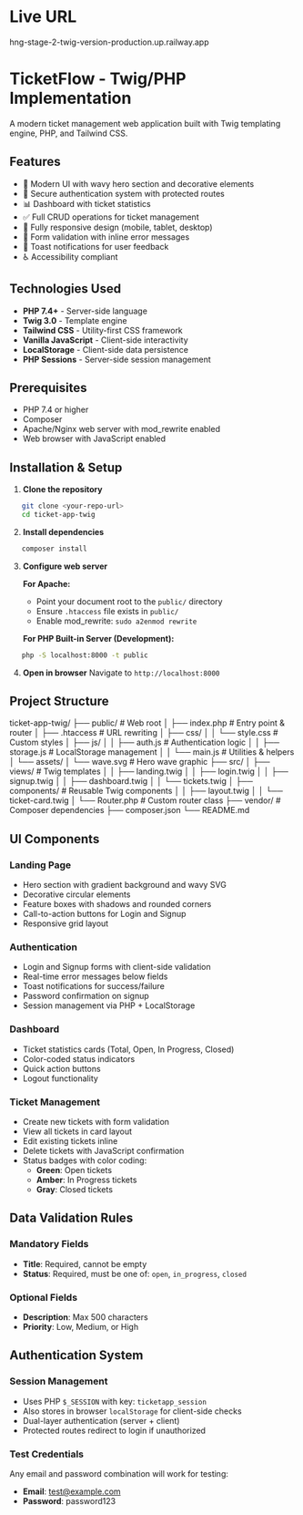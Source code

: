 # Live URL

hng-stage-2-twig-version-production.up.railway.app

# TicketFlow - Twig/PHP Implementation

A modern ticket management web application built with Twig templating engine, PHP, and Tailwind CSS.

## Features

- 🎨 Modern UI with wavy hero section and decorative elements
- 🔐 Secure authentication system with protected routes
- 📊 Dashboard with ticket statistics
- ✅ Full CRUD operations for ticket management
- 📱 Fully responsive design (mobile, tablet, desktop)
- 🎯 Form validation with inline error messages
- 🔔 Toast notifications for user feedback
- ♿ Accessibility compliant

## Technologies Used

- **PHP 7.4+** - Server-side language
- **Twig 3.0** - Template engine
- **Tailwind CSS** - Utility-first CSS framework
- **Vanilla JavaScript** - Client-side interactivity
- **LocalStorage** - Client-side data persistence
- **PHP Sessions** - Server-side session management

## Prerequisites

- PHP 7.4 or higher
- Composer
- Apache/Nginx web server with mod_rewrite enabled
- Web browser with JavaScript enabled

## Installation & Setup

1. **Clone the repository**

```bash
   git clone <your-repo-url>
   cd ticket-app-twig
```

2. **Install dependencies**

```bash
   composer install
```

3. **Configure web server**

   **For Apache:**

   - Point your document root to the `public/` directory
   - Ensure `.htaccess` file exists in `public/`
   - Enable mod_rewrite: `sudo a2enmod rewrite`

   **For PHP Built-in Server (Development):**

```bash
   php -S localhost:8000 -t public
```

4. **Open in browser**
   Navigate to `http://localhost:8000`

## Project Structure

ticket-app-twig/
├── public/ # Web root
│ ├── index.php # Entry point & router
│ ├── .htaccess # URL rewriting
│ ├── css/
│ │ └── style.css # Custom styles
│ ├── js/
│ │ ├── auth.js # Authentication logic
│ │ ├── storage.js # LocalStorage management
│ │ └── main.js # Utilities & helpers
│ └── assets/
│ └── wave.svg # Hero wave graphic
├── src/
│ ├── views/ # Twig templates
│ │ ├── landing.twig
│ │ ├── login.twig
│ │ ├── signup.twig
│ │ ├── dashboard.twig
│ │ └── tickets.twig
│ ├── components/ # Reusable Twig components
│ │ ├── layout.twig
│ │ └── ticket-card.twig
│ └── Router.php # Custom router class
├── vendor/ # Composer dependencies
├── composer.json
└── README.md

## UI Components

### Landing Page

- Hero section with gradient background and wavy SVG
- Decorative circular elements
- Feature boxes with shadows and rounded corners
- Call-to-action buttons for Login and Signup
- Responsive grid layout

### Authentication

- Login and Signup forms with client-side validation
- Real-time error messages below fields
- Toast notifications for success/failure
- Password confirmation on signup
- Session management via PHP + LocalStorage

### Dashboard

- Ticket statistics cards (Total, Open, In Progress, Closed)
- Color-coded status indicators
- Quick action buttons
- Logout functionality

### Ticket Management

- Create new tickets with form validation
- View all tickets in card layout
- Edit existing tickets inline
- Delete tickets with JavaScript confirmation
- Status badges with color coding:
  - **Green**: Open tickets
  - **Amber**: In Progress tickets
  - **Gray**: Closed tickets

## Data Validation Rules

### Mandatory Fields

- **Title**: Required, cannot be empty
- **Status**: Required, must be one of: `open`, `in_progress`, `closed`

### Optional Fields

- **Description**: Max 500 characters
- **Priority**: Low, Medium, or High

## Authentication System

### Session Management

- Uses PHP `$_SESSION` with key: `ticketapp_session`
- Also stores in browser `localStorage` for client-side checks
- Dual-layer authentication (server + client)
- Protected routes redirect to login if unauthorized

### Test Credentials

Any email and password combination will work for testing:

- **Email**: test@example.com
- **Password**: password123
